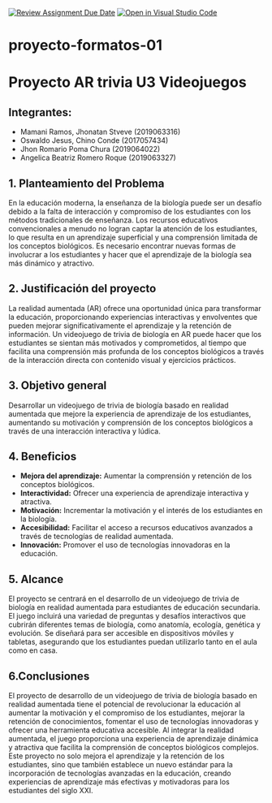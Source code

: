 [![Review Assignment Due Date](https://classroom.github.com/assets/deadline-readme-button-22041afd0340ce965d47ae6ef1cefeee28c7c493a6346c4f15d667ab976d596c.svg)](https://classroom.github.com/a/pL8Uatlj)
[![Open in Visual Studio Code](https://classroom.github.com/assets/open-in-vscode-2e0aaae1b6195c2367325f4f02e2d04e9abb55f0b24a779b69b11b9e10269abc.svg)](https://classroom.github.com/online_ide?assignment_repo_id=15399135&assignment_repo_type=AssignmentRepo)
# proyecto-formatos-01

# Proyecto AR trivia U3 Videojuegos
## Integrantes:
- Mamani Ramos, Jhonatan Stveve (2019063316)
- Oswaldo Jesus, Chino Conde (2017057434)
- Jhon Romario Poma Chura (2019064022)
- Angelica Beatriz Romero Roque (2019063327)


## 1. Planteamiento del Problema
En la educación moderna, la enseñanza de la biología puede ser un desafío debido a la falta de interacción y compromiso de los estudiantes con los métodos tradicionales de enseñanza. Los recursos educativos convencionales a menudo no logran captar la atención de los estudiantes, lo que resulta en un aprendizaje superficial y una comprensión limitada de los conceptos biológicos. Es necesario encontrar nuevas formas de involucrar a los estudiantes y hacer que el aprendizaje de la biología sea más dinámico y atractivo.

## 2. Justificación del proyecto
La realidad aumentada (AR) ofrece una oportunidad única para transformar la educación, proporcionando experiencias interactivas y envolventes que pueden mejorar significativamente el aprendizaje y la retención de información. Un videojuego de trivia de biología en AR puede hacer que los estudiantes se sientan más motivados y comprometidos, al tiempo que facilita una comprensión más profunda de los conceptos biológicos a través de la interacción directa con contenido visual y ejercicios prácticos.

## 3. Objetivo general
Desarrollar un videojuego de trivia de biología basado en realidad aumentada que mejore la experiencia de aprendizaje de los estudiantes, aumentando su motivación y comprensión de los conceptos biológicos a través de una interacción interactiva y lúdica.

## 4. Beneficios
- **Mejora del aprendizaje:** Aumentar la comprensión y retención de los conceptos biológicos.
- **Interactividad:** Ofrecer una experiencia de aprendizaje interactiva y atractiva.
- **Motivación:** Incrementar la motivación y el interés de los estudiantes en la biología.
- **Accesibilidad:** Facilitar el acceso a recursos educativos avanzados a través de tecnologías de realidad aumentada.
- **Innovación:** Promover el uso de tecnologías innovadoras en la educación.

## 5. Alcance
El proyecto se centrará en el desarrollo de un videojuego de trivia de biología en realidad aumentada para estudiantes de educación secundaria. El juego incluirá una variedad de preguntas y desafíos interactivos que cubrirán diferentes temas de biología, como anatomía, ecología, genética y evolución. Se diseñará para ser accesible en dispositivos móviles y tabletas, asegurando que los estudiantes puedan utilizarlo tanto en el aula como en casa.

## 6.Conclusiones
El proyecto de desarrollo de un videojuego de trivia de biología basado en realidad aumentada tiene el potencial de revolucionar la educación al aumentar la motivación y el compromiso de los estudiantes, mejorar la retención de conocimientos, fomentar el uso de tecnologías innovadoras y ofrecer una herramienta educativa accesible. Al integrar la realidad aumentada, el juego proporciona una experiencia de aprendizaje dinámica y atractiva que facilita la comprensión de conceptos biológicos complejos. Este proyecto no solo mejora el aprendizaje y la retención de los estudiantes, sino que también establece un nuevo estándar para la incorporación de tecnologías avanzadas en la educación, creando experiencias de aprendizaje más efectivas y motivadoras para los estudiantes del siglo XXI.
